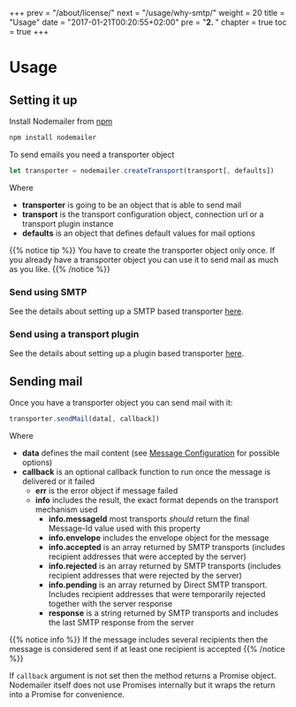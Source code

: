 +++
prev = "/about/license/"
next = "/usage/why-smtp/"
weight = 20
title = "Usage"
date = "2017-01-21T00:20:55+02:00"
pre = "<b>2. </b>"
chapter = true
toc = true
+++

# Usage

## Setting it up

Install Nodemailer from [npm](https://www.npmjs.com/package/nodemailer)

```bash
npm install nodemailer
```

To send emails you need a transporter object

```javascript
let transporter = nodemailer.createTransport(transport[, defaults])
```

Where

- **transporter** is going to be an object that is able to send mail
- **transport** is the transport configuration object, connection url or a transport plugin instance
- **defaults** is an object that defines default values for mail options

{{% notice tip %}}
You have to create the transporter object only once. If you already have a transporter object you can use it to send mail as much as you like.
{{% /notice %}}

### Send using SMTP

See the details about setting up a SMTP based transporter [here](/smtp/).

### Send using a transport plugin

See the details about setting up a plugin based transporter [here](/transports/).

## Sending mail

Once you have a transporter object you can send mail with it:

```javascript
transporter.sendMail(data[, callback])
```

Where

- **data** defines the mail content (see [Message Configuration](/message/) for possible options)
- **callback** is an optional callback function to run once the message is delivered or it failed
  - **err** is the error object if message failed
  - **info** includes the result, the exact format depends on the transport mechanism used
    - **info.messageId** most transports _should_ return the final Message-Id value used with this property
    - **info.envelope** includes the envelope object for the message
    - **info.accepted** is an array returned by SMTP transports (includes recipient addresses that were accepted by the server)
    - **info.rejected** is an array returned by SMTP transports (includes recipient addresses that were rejected by the server)
    - **info.pending** is an array returned by Direct SMTP transport. Includes recipient addresses that were temporarily rejected together with the server response
    - **response** is a string returned by SMTP transports and includes the last SMTP response from the server

{{% notice info %}}
If the message includes several recipients then the message is considered sent if at least one recipient is accepted
{{% /notice %}}

If `callback` argument is not set then the method returns a Promise object. Nodemailer itself does not use Promises internally but it wraps the return into a Promise for convenience.
